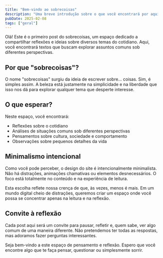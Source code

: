```yaml
---
title: "Bem-vindo ao sobrecoisas"
description: "Uma breve introdução sobre o que você encontrará por aqui"
pubDate: 2025-02-08
tags: ["geral"]
---
```


Olá! Este é o primeiro post do sobrecoisas, um espaço dedicado a compartilhar reflexões e ideias sobre diversos temas do cotidiano. Aqui, você encontrará textos que buscam explorar assuntos comuns sob diferentes perspectivas.

## Por que "sobrecoisas"?

O nome "sobrecoisas" surgiu da ideia de escrever sobre... coisas. Sim, é simples assim. A beleza está justamente na simplicidade e na liberdade que isso nos dá para explorar qualquer tema que desperte interesse.

## O que esperar?

Neste espaço, você encontrará:

- Reflexões sobre o cotidiano
- Análises de situações comuns sob diferentes perspectivas
- Pensamentos sobre cultura, sociedade e comportamento
- Observações sobre pequenos detalhes da vida

## Minimalismo intencional

Como você pode perceber, o design do site é intencionalmente minimalista. Não há distrações, animações chamativas ou elementos desnecessários. O foco está totalmente no conteúdo e na experiência de leitura.

Esta escolha reflete nossa crença de que, às vezes, menos é mais. Em um mundo digital cheio de distrações, queremos criar um espaço onde você possa se concentrar apenas na leitura e na reflexão.

## Convite à reflexão

Cada post aqui será um convite para pausar, refletir e, quem sabe, ver algo comum de uma maneira diferente. Não pretendemos ter todas as respostas, mas adoramos fazer perguntas interessantes.

Seja bem-vindo a este espaço de pensamento e reflexão. Espero que você encontre algo que te faça pensar, questionar ou simplesmente sorrir.
